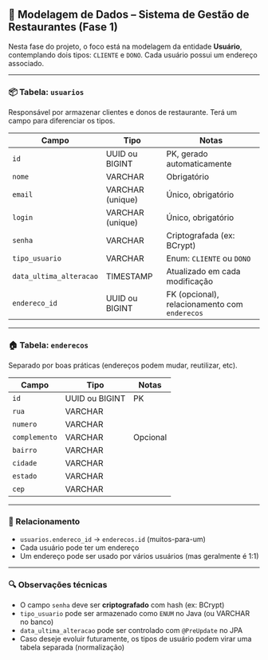 ## 📃 Modelagem de Dados – Sistema de Gestão de Restaurantes (Fase 1)

Nesta fase do projeto, o foco está na modelagem da entidade **Usuário**, contemplando dois tipos: `CLIENTE` e `DONO`. Cada usuário possui um endereço associado.

---

### 📦 Tabela: `usuarios`

Responsável por armazenar clientes e donos de restaurante. Terá um campo para diferenciar os tipos.

| Campo                   | Tipo             | Notas                                         |
| ----------------------- | ---------------- | --------------------------------------------- |
| `id`                    | UUID ou BIGINT   | PK, gerado automaticamente                    |
| `nome`                  | VARCHAR          | Obrigatório                                   |
| `email`                 | VARCHAR (unique) | Único, obrigatório                            |
| `login`                 | VARCHAR (unique) | Único, obrigatório                            |
| `senha`                 | VARCHAR          | Criptografada (ex: BCrypt)                    |
| `tipo_usuario`          | VARCHAR          | Enum: `CLIENTE` ou `DONO`                     |
| `data_ultima_alteracao` | TIMESTAMP        | Atualizado em cada modificação                |
| `endereco_id`           | UUID ou BIGINT   | FK (opcional), relacionamento com `enderecos` |

---

### 🏠 Tabela: `enderecos`

Separado por boas práticas (endereços podem mudar, reutilizar, etc).

| Campo         | Tipo           | Notas    |
| ------------- | -------------- | -------- |
| `id`          | UUID ou BIGINT | PK       |
| `rua`         | VARCHAR        |          |
| `numero`      | VARCHAR        |          |
| `complemento` | VARCHAR        | Opcional |
| `bairro`      | VARCHAR        |          |
| `cidade`      | VARCHAR        |          |
| `estado`      | VARCHAR        |          |
| `cep`         | VARCHAR        |          |

---

### 🔄 Relacionamento

* `usuarios.endereco_id` → `enderecos.id` (muitos-para-um)
* Cada usuário pode ter um endereço
* Um endereço pode ser usado por vários usuários (mas geralmente é 1:1)

---

### 🔍 Observações técnicas

* O campo `senha` deve ser **criptografado** com hash (ex: BCrypt)
* `tipo_usuario` pode ser armazenado como `ENUM` no Java (ou VARCHAR no banco)
* `data_ultima_alteracao` pode ser controlado com `@PreUpdate` no JPA
* Caso deseje evoluir futuramente, os tipos de usuário podem virar uma tabela separada (normalização)